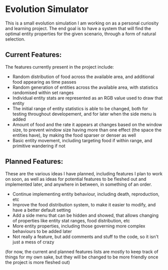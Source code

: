 # Evolution Simulator

This is a small evolution simulation I am working on as a personal curiosity and learning project.
The end goal is to have a system that will find the optimal entity properties for the given
scenario, through a form of natural selection.

## Current Features:

The features currently present in the project include:

* Random distribution of food across the available area, and additional food appearing as time passes
* Random generation of entities across the available area, with statistics randomised within set ranges
* Individual entity stats are represented as an RGB value used to draw that entity
* The initial range of entity statistics is able to be changed, both for testing throughout
   developement, and for later when the side menu is added
* Amount of food and the rate it appears at changes based on the window size, to prevent window
   size having more than one effect (the space the entities have), by making the food sparser or
   denser as well
* Basic entity movement, including targeting food if within range, and primitive wandering if not

## Planned Features:

These are the various ideas I have planned, including features I plan to work on soon, as well as 
ideas for potential features to be fleshed out and implemented later, and anywhere in between, in 
something of an order.

* Continue implementing entity behaviour, including death, reproduction, etc
* Improve the food distribution system, to make it easier to modify, and have a better default
   setting
* Add a side menu that can be hidden and showed, that allows changing of properties like entity
   stat ranges, food distribution, etc
* More entity properties, including those governing more complex behaviours to be added later
* Not really a feature, but add comments and stuff to the code, so it isn't just a mess of
   crazy

(for now, the current and planned features lists are mostly to keep track of things for my own sake, 
but they will be changed to be more friendly once the project is more fleshed out)
